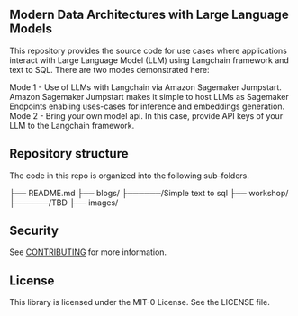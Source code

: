 ## Modern Data Architectures with Large Language Models

This repository provides the source code for use cases where applications interact with Large Language Model (LLM) using Langchain framework and text to SQL.
There are two modes demonstrated here:

Mode 1 - Use of LLMs with Langchain via Amazon Sagemaker Jumpstart.  Amazon Sagemaker Jumpstart makes it simple to host LLMs as Sagemaker Endpoints enabling uses-cases for inference and embeddings generation.
Mode 2 - Bring your own model api. In this case, provide API keys of your LLM to the Langchain framework.

## Repository structure
The code in this repo is organized into the following sub-folders.

├── README.md
├── blogs/
├──────/Simple text to sql
├── workshop/
├──────/TBD
├── images/

## Security

See [CONTRIBUTING](CONTRIBUTING.md#security-issue-notifications) for more information.

## License

This library is licensed under the MIT-0 License. See the LICENSE file.

